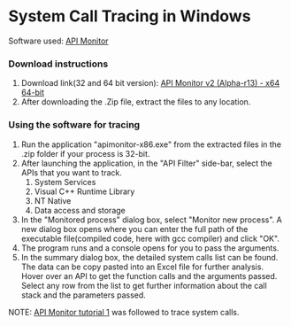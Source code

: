 # System Call Tracing in Windows

Software used: [API Monitor](http://www.rohitab.com/apimonitor)

### Download instructions
1. Download link(32 and 64 bit version): [API Monitor v2 (Alpha-r13) - x64 64-bit](http://www.rohitab.com/download/api-monitor-v2r13-setup-x64.exe) 
2. After downloading the .Zip file, extract the files to any location.

### Using the software for tracing

1. Run the application "apimonitor-x86.exe" from the extracted files in the .zip folder if your process is 32-bit.
2. After launching the application, in the "API Filter" side-bar, select the APIs that you want to track. 
   1. System Services
   2. Visual C++ Runtime Library
   3. NT Native
   4. Data access and storage
3. In the "Monitored process" dialog box, select "Monitor new process". A new dialog box opens where you can enter the full path of the executable file(compiled code, here with gcc compiler) and click "OK".
4. The program runs and a console opens for you to pass the arguments.
5. In the summary dialog box, the detailed system calls list can be found. The data can be copy pasted into an Excel file for further analysis. Hover over an API to get the function calls and the arguments passed. Select any row from the list to get further information about the call stack and the parameters passed. 

NOTE: [API Monitor tutorial 1](http://www.rohitab.com/api-monitor-tutorial-monitoring-your-first-application) was followed to trace system calls.
